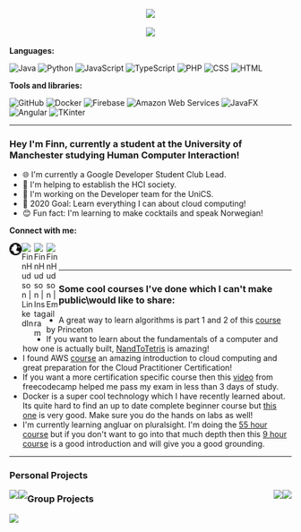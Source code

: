<p align="center">
  <img src="https://komarev.com/ghpvc/?username=HudsonFinn&color=red&style=plastic" />
</p>

<a href="https://www.linkedin.com/in/finn-hudson/">
<p align="center">
      <img src="https://github-readme-stats.vercel.app/api?username=HudsonFinn&show_icons=true&hide_border=true&count_private=true&hide_rank=true&theme=synthwave" />
</p>
</a>

**Languages:**

![Java](https://img.shields.io/badge/-Java-000000?style=flat&logo=Java&logoColor=E06C00)
![Python](https://img.shields.io/badge/-Python-000000?style=flat&logo=Python&logoColor=007396)
![JavaScript](https://img.shields.io/badge/-JavaScript-000000?style=flat&logo=javascript)
![TypeScript](https://img.shields.io/badge/-TypeScript-000000?style=flat&logo=typescript&logoColor=2F74C0)
![PHP](https://img.shields.io/badge/-PHP-000000?style=flat&logo=PHP)
![CSS](https://img.shields.io/badge/-CSS-000000?style=flat&logo=CSS3&logoColor=0078BD)
![HTML](https://img.shields.io/badge/-HTML-000000?style=flat&logo=HTML5)

**Tools and libraries:**

![GitHub](https://img.shields.io/badge/-GitHub-000000?style=flat&logo=github&logoColor=FFFFFF)
![Docker](https://img.shields.io/badge/-docker-000000?style=flat&logo=docker)
![Firebase](https://img.shields.io/badge/-Firebase-000000?style=flat&logo=Google)
![Amazon Web Services](https://img.shields.io/badge/-AWS-000000?style=flat&logo=Amazon)
![JavaFX](https://img.shields.io/badge/-JavaFX-000000?style=flat&logo=Java&logoColor=E06C00)
![Angular](https://img.shields.io/badge/-Angular-000000?style=flat&logo=Angular&logoColor=DF2E31)
![TKinter](https://img.shields.io/badge/-Angular-000000?style=flat&logo=Python&logoColor=007396)
<br/>

---

### Hey I'm Finn, currently a student at the University of Manchester studying Human Computer Interaction!

- 🌐 I'm currently a Google Developer Student Club Lead.
- 🌱 I'm helping to establish the HCI society.
- 👯 I'm working on the Developer team for the UniCS.
- 🥅 2020 Goal: Learn everything I can about cloud computing!
- 😊 Fun fact: I'm learning to make cocktails and speak Norwegian!

**Connect with me:**

[<img align="left" alt="FinnHudson | Website" width="22px" src="https://raw.githubusercontent.com/iconic/open-iconic/master/svg/globe.svg" />][website]
[<img align="left" alt="FinnHudson | LinkedIn" width="22px" src="https://cdn.jsdelivr.net/npm/simple-icons@v3/icons/linkedin.svg" />][linkedin]
[<img align="left" alt="FinnHudson | Instagram" width="22px" src="https://cdn.jsdelivr.net/npm/simple-icons@v3/icons/instagram.svg" />][instagram]
[<img align="left" alt="FinnHudson | Email" width="22px" src="https://cdn.jsdelivr.net/npm/simple-icons@v3/icons/gmail.svg" />][email]

<br/>
<br/>

---

### Some cool courses I've done which I can't make public\\would like to share:

- A great way to learn algorithms is part 1 and 2 of this [course][algos] by Princeton
- If you want to learn about the fundamentals of a computer and how one is actually built, [NandToTetris][nand] is amazing!
- I found AWS [course][aws] an amazing introduction to cloud computing and great preparation for the Cloud Practitioner Certification!
- If you want a more certification specific course then this [video][AWScert] from freecodecamp helped me pass my exam in less than 3 days of study.
- Docker is a super cool technology which I have recently learned about. Its quite hard to find an up to date complete beginner course but [this one][docker] is very good. Make sure you do the hands on labs as well!
- I'm currently learning angluar on pluralsight. I'm doing the [55 hour course][Angular55] but if you don't want to go into that much depth then this [9 hour course][Angular9] is a good introduction and will give you a good grounding.
---

### Personal Projects

<a href="https://github.com/HudsonFinn/AlgorithmVisualiser">
  <img align="left" src="https://github-readme-stats.vercel.app/api/pin/?username=HudsonFinn&repo=AlgorithmVisualiser&theme=bear" />
</a>

<a href="https://github.com/HudsonFinn/2d-Raycasting">
  <img align="right" src="https://github-readme-stats.vercel.app/api/pin/?username=HudsonFinn&repo=2d-Raycasting&theme=bear" />
</a>

<a href="https://github.com/HudsonFinn/FileMover">
  <img align="left" src="https://github-readme-stats.vercel.app/api/pin/?username=HudsonFinn&repo=FileMover&theme=bear" />
</a>

<a href="https://github.com/HudsonFinn/Pathfinding">
  <img align="right" src="https://github-readme-stats.vercel.app/api/pin/?username=HudsonFinn&repo=PathFinding&theme=bear" />
</a>

### Group Projects

<a href="https://github.com/HudsonFinn/F.i.o.N.a">
  <img align="left" src="https://github-readme-stats.vercel.app/api/pin/?username=HudsonFinn&repo=F.i.o.N.a&theme=bear" />
</a>


[website]: https:www.finnhudson.co.uk
[linkedin]: https://www.linkedin.com/in/finn-hudson/
[instagram]: https://www.instagram.com/the_project_bot/
[email]: 11finnh@gmail.com
[github]: https://github.com/HudsonFinn
[algos]: https://www.coursera.org/learn/algorithms-part1
[nand]: https://www.coursera.org/learn/build-a-computer/home/welcome
[aws]: https://www.aws.training/Details/Curriculum?id=27076
[docker]: https://www.youtube.com/watch?v=fqMOX6JJhGo&list=PL6jgPwuZeC2pHBIJNuUQSeBLs8oJm8sW4&index=4
[AWScert]: https://youtu.be/3hLmDS179YE
[Angular9]: https://app.pluralsight.com/library/courses/angular-fundamentals/table-of-contents
[Angular55]: https://app.pluralsight.com/paths/skill/angular
